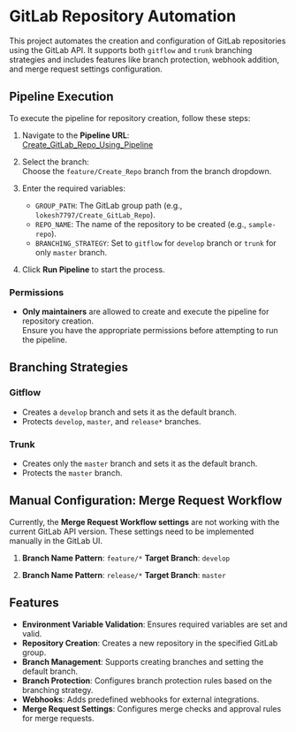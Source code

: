 # GitLab Repository Automation

This project automates the creation and configuration of GitLab repositories using the GitLab API. It supports both `gitflow` and `trunk` branching strategies and includes features like branch protection, webhook addition, and merge request settings configuration.


## Pipeline Execution

To execute the pipeline for repository creation, follow these steps:

1. Navigate to the **Pipeline URL**:  
   [Create_GitLab_Repo_Using_Pipeline](https://gitlab.com/lokesh7797/Create_GitLab_Repo/-/pipelines/new)

2. Select the branch:  
   Choose the `feature/Create_Repo` branch from the branch dropdown.

3. Enter the required variables:  
   - `GROUP_PATH`: The GitLab group path (e.g., `lokesh7797/Create_GitLab_Repo`).
   - `REPO_NAME`: The name of the repository to be created (e.g., `sample-repo`).
   - `BRANCHING_STRATEGY`: Set to `gitflow` for `develop` branch or `trunk` for only `master` branch.

4. Click **Run Pipeline** to start the process.

### Permissions

- **Only maintainers** are allowed to create and execute the pipeline for repository creation.  
  Ensure you have the appropriate permissions before attempting to run the pipeline.

## Branching Strategies

### Gitflow
- Creates a `develop` branch and sets it as the default branch.
- Protects `develop`, `master`, and `release*` branches.

### Trunk
- Creates only the `master` branch and sets it as the default branch.
- Protects the `master` branch.

## Manual Configuration: Merge Request Workflow

Currently, the **Merge Request Workflow settings** are not working with the current GitLab API version. These settings need to be implemented manually in the GitLab UI.


1. **Branch Name Pattern**: `feature/*`    **Target Branch**: `develop`

2. **Branch Name Pattern**: `release/*`    **Target Branch**: `master`

## Features

- **Environment Variable Validation**: Ensures required variables are set and valid.
- **Repository Creation**: Creates a new repository in the specified GitLab group.
- **Branch Management**: Supports creating branches and setting the default branch.
- **Branch Protection**: Configures branch protection rules based on the branching strategy.
- **Webhooks**: Adds predefined webhooks for external integrations.
- **Merge Request Settings**: Configures merge checks and approval rules for merge requests.
